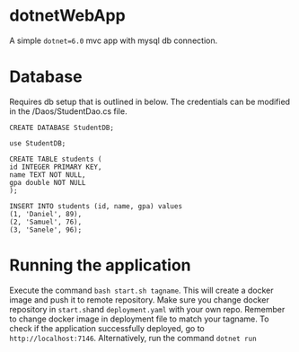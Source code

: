 # dotnetWebApp

A simple `dotnet=6.0` mvc app with mysql db connection.


# Database

Requires db setup that is outlined in below. The credentials can be modified in the /Daos/StudentDao.cs file.

```roomsql
CREATE DATABASE StudentDB;

use StudentDB;

CREATE TABLE students (
id INTEGER PRIMARY KEY,
name TEXT NOT NULL,
gpa double NOT NULL
);

INSERT INTO students (id, name, gpa) values
(1, 'Daniel', 89),
(2, 'Samuel', 76),
(3, 'Sanele', 96);
```

# Running the application

Execute the command `bash start.sh tagname`. This will create a docker image and push it to remote repository. Make sure you change docker repository in `start.sh`and `deployment.yaml` with your own repo. Remember to change docker image in deployment file to match your tagname. To check if the application successfully deployed, go to `http://localhost:7146`. Alternatively, run the command `dotnet run`